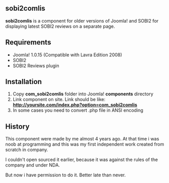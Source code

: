 ## sobi2comlis

**sobi2comlis** is a component for older versions of Joomla! and SOBI2 for displaying latest SOBI2 reviews on a separate page. 

## Requirements

* Joomla! 1.0.15 (Compatible with Lavra Edition 2008)
* SOBI2
* SOBI2 Reviews plugin

## Installation

1. Copy **com_sobi2comlis** folder into Joomla! **components** directory
2. Link component on site. Link should be like: **http://yoursite.com/index.php?option=com_sobi2comlis**
3. In some cases you need to convert .php file in ANSI encoding

## History

This component were made by me almost 4 years ago. At that time i was noob at programming and this was my first independent work created from scratch in company.

I couldn't open sourced it earlier, because it was against the rules of the company and under NDA. 

But now i have permission to do it. Better late than never.
